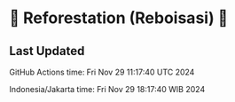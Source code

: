 
# 🌳 Reforestation (Reboisasi) 🌲

## Last Updated

GitHub Actions time: Fri Nov 29 11:17:40 UTC 2024

Indonesia/Jakarta time: Fri Nov 29 18:17:40 WIB 2024

